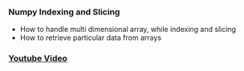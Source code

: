 ### Numpy Indexing and Slicing

* How to handle multi dimensional array, while indexing and slicing
* How to retrieve particular data from arrays

### [Youtube Video](https://youtu.be/iY_tB1GSh2E)
